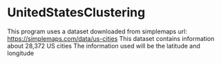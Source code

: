 # UnitedStatesClustering
This program uses a dataset downloaded from simplemaps
url: https://simplemaps.com/data/us-cities
This dataset contains information about 28,372 US cities
The information used will be the latitude and longitude 
